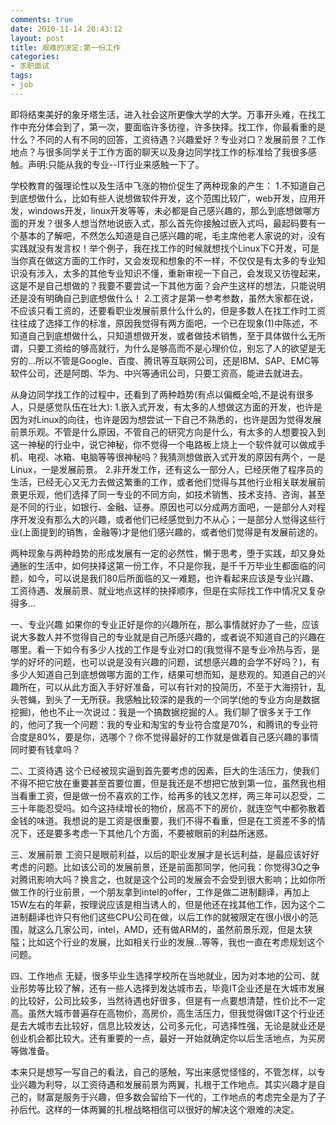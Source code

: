 ```yaml
---
comments: true
date: 2010-11-14 20:43:12
layout: post
title: 艰难的决定:第一份工作
categories:
- 求职面试
tags:
- job
---
```


即将结束美好的象牙塔生活，进入社会这所更像大学的大学。万事开头难，在找工作中充分体会到了，第一次，要面临许多彷徨，许多抉择。找工作，你最看重的是什么？不同的人有不同的回答，工资待遇？兴趣爱好？专业对口？发展前景？工作地点？与很多同学关于工作方面的聊天以及身边同学找工作的标准给了我很多感触。声明:只能从我的专业--IT行业来感触一下了。
<!-- more -->
学校教育的强理论性以及生活中飞涨的物价促生了两种现象的产生：
1.不知道自己到底想做什么，比如有些人说想做软件开发，这个范围比较广，web开发，应用开发，windows开发，linux开发等等，未必都是自己感兴趣的，那么到底想做哪方面的开发？很多人想当然地说嵌入式，那么首先你接触过嵌入式吗，最起码要有一个基本的了解吧，不然怎么知道是自己感兴趣的呢，毛主席他老人家说的对，没有实践就没有发言权！举个例子，我在找工作的时候就想找个Linux下C开发，可是当你真在做这方面的工作时，又会发现和想象的不一样，不仅仅是有太多的专业知识没有涉入，太多的其他专业知识不懂，重新审视一下自己，会发现又彷徨起来，这是不是自己想做的？我要不要尝试一下其他方面？会产生这样的想法，只能说明还是没有明确自己到底想做什么！
2.工资才是第一参考参数，虽然大家都在说，不应该只看工资的，还要看职业发展前景什么什么的，但是多数人在找工作时工资往往成了选择工作的标准，原因我觉得有两方面吧，一个已在现象(1)中陈述，不知道自己到底想做什么，只知道想做开发，或者做技术销售，至于具体做什么无所谓，只要工资给的够高就行，为什么是够高而不是心理价位，别忘了人的欲望是无穷的...所以不管是Google、百度、腾讯等互联网公司，还是IBM、SAP、EMC等软件公司，还是阿朗、华为、中兴等通讯公司，只要工资高，能进去就进去。

从身边同学找工作的过程中，还看到了两种趋势(有点以偏概全哈,不是说有很多人，只是感觉队伍在壮大):
1.嵌入式开发，有太多的人想做这方面的开发，也许是因为对Linux的向往，也许是因为想尝试一下自己不熟悉的，也许是因为觉得发展前景乐观。不管是什么原因，不管自己的研究方向是什么，有太多的人想要投入到这一神秘的行业中，说它神秘，你不觉得一个电路板上烧上一个软件就可以做成手机、电视、冰箱、电脑等等很神秘吗？我猜测想做嵌入式开发的原因有两个，一是Linux，一是发展前景。
2.非开发工作，还有这么一部分人，已经厌倦了程序员的生活，已经无心又无力去做这繁重的工作，或者他们觉得与其他行业相关联发展前景更乐观，他们选择了同一专业的不同方向，如技术销售、技术支持、咨询，甚至是不同的行业，如银行、金融、证券。原因也可以分成两方面吧，一是部分人对程序开发没有那么大的兴趣，或者他们已经感觉到力不从心；一是部分人觉得这些行业(上面提到的销售，金融等)才是他们感兴趣的，或者他们觉得是有发展前途的。

两种现象与两种趋势的形成发展有一定的必然性，懒于思考，堕于实践，却又身处通胀的生活中，如何抉择这第一份工作，不只是你我，是千千万毕业生都面临的问题，如今，可以说是我们80后所面临的又一难题，也许看起来应该是专业兴趣、工资待遇、发展前景、就业地点这样的抉择顺序，但是在实际找工作中情况又复杂得多...

一、专业兴趣
如果你的专业正好是你的兴趣所在，那么事情就好办了一些，应该说大多数人并不觉得自己的专业就是自己所感兴趣的，或者说不知道自己的兴趣在哪里。看一下如今有多少人找的工作是专业对口的(我觉得不是专业冷热与否，是学的好坏的问题，也可以说是没有兴趣的问题，试想感兴趣的会学不好吗？)，有多少人知道自己到底想做哪方面的工作，结果可想而知，是悲观的。知道自己的兴趣所在，可以从此方面入手好好准备，可以有针对的投简历，不至于大海捞针，乱头苍蝇，到头了一无所获。我感触比较深的是我的一个同学(他的专业方向是数据挖掘)，他也不止一次说过：我是一个搞数据挖掘的人。我们聊了很多关于工作的，他问了我一个问题：我的专业和淘宝的专业符合度是70%，和腾讯的专业符合度是80%，要是你，选哪个？你不觉得最好的工作就是做着自己感兴趣的事情同时要有钱拿吗？

二、工资待遇
这个已经被现实逼到首先要考虑的因素，巨大的生活压力，使我们不得不把它放在重要甚至首要位置，但是我还是不想把它放到第一位，虽然我也相当看重工资，但是做一份不喜欢的工作，给再多的钱又怎样，两三年可以忍受，二三十年能忍受吗。如今这持续增长的物价，居高不下的房价，就连空气中都弥散着金钱的味道。我想说的是工资是很重要，我们不得不看重，但是在工资差不多的情况下，还是要多考虑一下其他几个方面，不要被眼前的利益所迷惑。

三、发展前景
工资只是眼前利益，以后的职业发展才是长远利益，是最应该好好考虑的问题。比如该公司的发展前景，还是前面那同学，他问我：你觉得3Q之争对腾讯影响大吗？换言之，也就是这个公司的发展会不会受到很大影响；比如你所做工作的行业前景，一个朋友拿到intel的offer，工作是做二进制翻译，再加上15W左右的年薪，按理说应该是相当诱人的，但是他还在找其他工作，因为这个二进制翻译也许只有他们这些CPU公司在做，以后工作的就被限定在很小很小的范围，就这么几家公司，intel，AMD，还有做ARM的，虽然前景乐观，但是太狭隘；比如这个行业的发展，比如相关行业的发展...等等，我也一直在考虑规划这个问题。

四、工作地点
无疑，很多毕业生选择学校所在当地就业，因为对本地的公司、就业形势等比较了解，还有一些人选择到发达城市去，毕竟IT企业还是在大城市发展的比较好，公司比较多，当然待遇也好很多，但是有一点要想清楚，性价比不一定高。虽然大城市普遍存在高物价，高房价，高生活压力，但我觉得做IT这个行业还是去大城市去比较好，信息比较发达，公司多元化，可选择性强，无论是就业还是创业机会都比较大。还有重要的一点，最好一开始就确定你以后生活地点，为买房等做准备。

本来只是想写一写自己的看法，自己的感触，写出来感觉怪怪的，不管怎样，以专业兴趣为利导，以工资待遇和发展前景为两翼，扎根于工作地点。其实兴趣才是自己的，财富是服务于兴趣，但多数会留给下一代的，工作地点的考虑完全是为了子孙后代。这样的一体两翼的扎根战略相信可以很好的解决这个艰难的决定。
